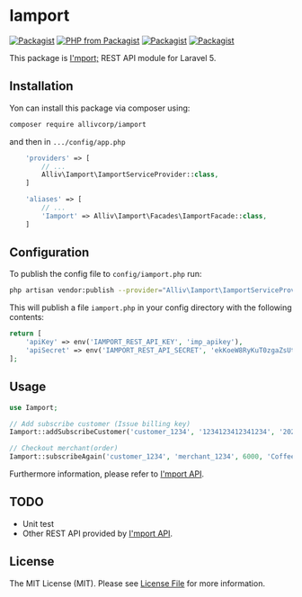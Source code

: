 # Iamport

[![Packagist](https://img.shields.io/packagist/v/symfony/symfony.svg)](https://packagist.org/packages/allivcorp/iamport)
[![PHP from Packagist](https://img.shields.io/packagist/php-v/symfony/symfony.svg)](https://packagist.org/packages/allivcorp/iamport)
[![Packagist](https://img.shields.io/packagist/dt/doctrine/orm.svg)](https://packagist.org/packages/allivcorp/iamport)
[![Packagist](https://img.shields.io/packagist/l/doctrine/orm.svg)](https://packagist.org/packages/allivcorp/iamport)

This package is [I'mport;](http://iamport.kr) REST API module for Laravel 5.

## Installation

Yon can install this package via composer using:

```bash
composer require allivcorp/iamport
```

and then in `.../config/app.php`

```php
    'providers' => [
        // ...
        Alliv\Iamport\IamportServiceProvider::class,
    ]
```

```php
    'aliases' => [
        // ...
        'Iamport' => Alliv\Iamport\Facades\IamportFacade::class,
    ]
```

## Configuration

To publish the config file to `config/iamport.php` run:

```bash
php artisan vendor:publish --provider="Alliv\Iamport\IamportServiceProvider"
```

This will publish a file `iamport.php` in your config directory with the following contents:
```php
return [
    'apiKey' => env('IAMPORT_REST_API_KEY', 'imp_apikey'),
    'apiSecret' => env('IAMPORT_REST_API_SECRET', 'ekKoeW8RyKuT0zgaZsUtXXTLQ4AhPFW3ZGseDA6bkA5lamv9OqDMnxyeB9wqOsuO9W3Mx9YSJ4dTqJ3f')
];
```

## Usage

```php
use Iamport;

// Add subscribe customer (Issue billing key)
Iamport::addSubscribeCustomer('customer_1234', '1234123412341234', '2020-10', '920327', '00');

// Checkout merchant(order)
Iamport::subscribeAgain('customer_1234', 'merchant_1234', 6000, 'Coffee');
```

Furthermore information, please refer to [I'mport API](https://api.iamport.kr/).

## TODO

- Unit test
- Other REST API provided by [I'mport API](https://api.iamport.kr/).

## License

The MIT License (MIT). Please see [License File](LICENSE.md) for more information.
